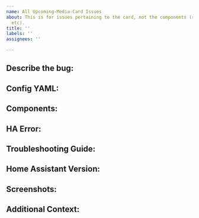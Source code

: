 ```yaml
---
name: All Upcoming-Media-Card Issues
about: This is for issues pertaining to the card, not the components (radarr, sonarr,
  etc).
title: ''
labels: ''
assignees: ''

---
```


<!-- Failure to use the template will result in an issue's closing. -->
<!-- Fill out as many items as you can and do not remove ## Headers. -->

## Describe the bug:
<!-- A clear and concise description of what the bug is. -->

## Config YAML:
<!-- Insert your lovelace code for the card as a code block, do not paste as plain text. -->

## Components:
<!-- Indicate what component/s you're using for the card and if the issue exists with multiple or just one. -->

## HA Error:
<!-- Post the full HA log error -->

## Troubleshooting Guide:
<!-- Indicate if you followed all steps in the troubleshooting guide and include what else you may have learned after doing so.-->
<!-- https://github.com/custom-cards/upcoming-media-card/blob/master/troubleshooting.md -->

## Home Assistant Version:
<!-- Version number of HA you are running (do not just say "latest") -->

## Screenshots:
<!-- If applicable, add screenshots to help explain your problem. -->

## Additional Context:
<!-- Add any other information you think might be helpful. -->
